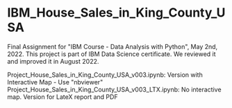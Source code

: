 # IBM_House_Sales_in_King_County_USA

Final Assignment for "IBM Course - Data Analysis with Python", May 2nd, 2022.
This project is part of IBM Data Science certificate. We reviewed it and improved it in August 2022. 

Project_House_Sales_in_King_County_USA_v003.ipynb:  Version with Interactive Map - Use "nbviewer" 
Project_House_Sales_in_King_County_USA_v003_LTX.ipynb:  No interactive map. Version for LateX report and PDF   
